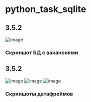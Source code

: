# python_task_sqlite

## 3.5.2
![image](https://user-images.githubusercontent.com/48767823/210133712-1cb01fc5-0619-48fc-ac8d-0687293e43a2.png)
### Cкриншот БД с вакансиями


## 3.5.2
![image](https://user-images.githubusercontent.com/48767823/210141368-a605e2a0-ba5c-405e-9879-fa80a262bd3f.png)
![image](https://user-images.githubusercontent.com/48767823/210141379-7bc0d00b-ac5f-45a6-b58c-b86e3f72f7fe.png)
![image](https://user-images.githubusercontent.com/48767823/210141385-6b4251f8-1d72-4b2b-9d82-813575560edb.png)

### Скриншоты датафреймов
